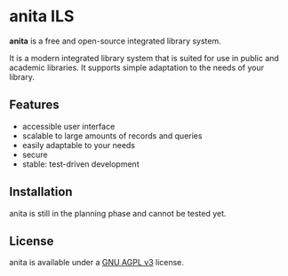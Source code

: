 anita ILS
=========

**anita** is a free and open-source integrated library system.

It is a modern integrated library system that is suited for
use in public and academic libraries. It supports simple
adaptation to the needs of your library.

Features
--------

- accessible user interface
- scalable to large amounts of records and queries
- easily adaptable to your needs
- secure
- stable: test-driven development

Installation
------------

anita is still in the planning phase and cannot be tested yet.

License
-------

anita is available under a [GNU AGPL v3](LICENSE.md) license.
